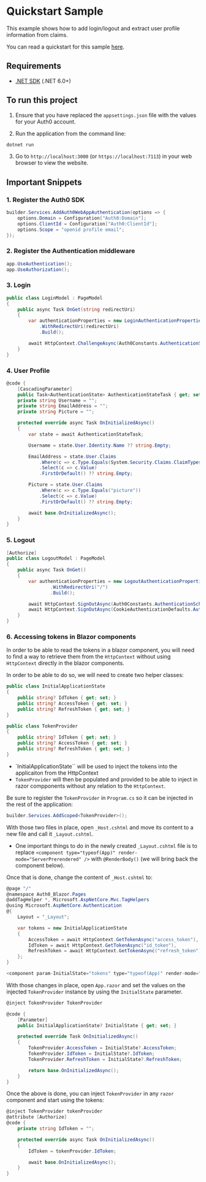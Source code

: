 # Quickstart Sample

This example shows how to add login/logout and extract user profile information from claims.

You can read a quickstart for this sample [here](https://auth0.com/docs/quickstart/webapp/aspnet-core-blazor).

## Requirements

- [.NET SDK](https://dotnet.microsoft.com/download) (.NET 6.0+)

## To run this project

1. Ensure that you have replaced the `appsettings.json` file with the values for your Auth0 account.

2. Run the application from the command line:

```bash
dotnet run
```

3. Go to `http://localhost:3000` (or `https://localhost:7113`) in your web browser to view the website.

## Important Snippets

### 1. Register the Auth0 SDK

```csharp
builder.Services.AddAuth0WebAppAuthentication(options => {
    options.Domain = Configuration["Auth0:Domain"];
    options.ClientId = Configuration["Auth0:ClientId"];
    options.Scope = "openid profile email";
});

```

### 2. Register the Authentication middleware

```csharp
app.UseAuthentication();
app.UseAuthorization();
```

### 3. Login

```csharp
public class LoginModel : PageModel
{
    public async Task OnGet(string redirectUri)
    {
        var authenticationProperties = new LoginAuthenticationPropertiesBuilder()
            .WithRedirectUri(redirectUri)
            .Build();

        await HttpContext.ChallengeAsync(Auth0Constants.AuthenticationScheme, authenticationProperties);
    }
}

```

### 4. User Profile

```csharp
@code {
    [CascadingParameter]
    public Task<AuthenticationState> AuthenticationStateTask { get; set; }
    private string Username = "";
    private string EmailAddress = "";
    private string Picture = "";

    protected override async Task OnInitializedAsync()
    {
        var state = await AuthenticationStateTask;

        Username = state.User.Identity.Name ?? string.Empty;

        EmailAddress = state.User.Claims
            .Where(c => c.Type.Equals(System.Security.Claims.ClaimTypes.Email))
            .Select(c => c.Value)
            .FirstOrDefault() ?? string.Empty;

        Picture = state.User.Claims
            .Where(c => c.Type.Equals("picture"))
            .Select(c => c.Value)
            .FirstOrDefault() ?? string.Empty;

        await base.OnInitializedAsync();
    }
}
```

### 5. Logout

```csharp
[Authorize]
public class LogoutModel : PageModel
{
    public async Task OnGet()
    {
        var authenticationProperties = new LogoutAuthenticationPropertiesBuilder()
                .WithRedirectUri("/")
                .Build();

        await HttpContext.SignOutAsync(Auth0Constants.AuthenticationScheme, authenticationProperties);
        await HttpContext.SignOutAsync(CookieAuthenticationDefaults.AuthenticationScheme);
    }
}
```

### 6. Accessing tokens in Blazor components

In order to be able to read the tokens in a blazor component, you will need to find a way to retrieve them from the `HttpContext` without using `HttpContext` directly in the blazor components.

In order to be able to do so, we will need to create two helper classes:

```csharp
public class InitialApplicationState
{
    public string? IdToken { get; set; }
    public string? AccessToken { get; set; }
    public string? RefreshToken { get; set; }
}

public class TokenProvider
{
    public string? IdToken { get; set; }
    public string? AccessToken { get; set; }
    public string? RefreshToken { get; set; }
}
```

- `InitialApplicationState`` will be used to inject the tokens into the applicaiton from the HttpContext
- `TokenProvider` will then be populated and provided to be able to inject in razor compponents without any relation to the `HttpContext`.

Be sure to register the `TokenProvider` in `Program.cs` so it can be injected in the rest of the application:

```csharp
builder.Services.AddScoped<TokenProvider>();
```

With those two files in place, open `_Host.cshtml` and move its content to a new file and call it `_Layout.cshtml`.

- One important things to do in the newly created `_Layout.cshtml` file is to replace `<component type="typeof(App)" render-mode="ServerPrerendered" />` with `@RenderBody()` (we will bring back the component below).

Once that is done, change the content of `_Host.cshtml` to:

```csharp
@page "/"
@namespace Auth0_Blazor.Pages
@addTagHelper *, Microsoft.AspNetCore.Mvc.TagHelpers
@using Microsoft.AspNetCore.Authentication
@{
    Layout = "_Layout";

    var tokens = new InitialApplicationState
    {
        AccessToken = await HttpContext.GetTokenAsync("access_token"),
        IdToken = await HttpContext.GetTokenAsync("id_token"),
        RefreshToken = await HttpContext.GetTokenAsync("refresh_token"),
    };
}

<component param-InitialState="tokens" type="typeof(App)" render-mode="ServerPrerendered" />
```

With those changes in place, open `App.razor` and set the values on the injected `TokenProvider` instance by using the `InitialState` parameter.

```csharp
@inject TokenProvider TokenProvider

@code {
    [Parameter]
    public InitialApplicationState? InitialState { get; set; }

    protected override Task OnInitializedAsync()
    {
        TokenProvider.AccessToken = InitialState?.AccessToken;
        TokenProvider.IdToken = InitialState?.IdToken;
        TokenProvider.RefreshToken = InitialState?.RefreshToken;

        return base.OnInitializedAsync();
    }
}
```

Once the above is done, you can inject `TokenProvider` in any `razor` component and start using the tokens:

```csharp
@inject TokenProvider tokenProvider
@attribute [Authorize]
@code {
    private string IdToken = "";

    protected override async Task OnInitializedAsync()
    {
        IdToken = tokenProvider.IdToken;

        await base.OnInitializedAsync();
    }
}

```
